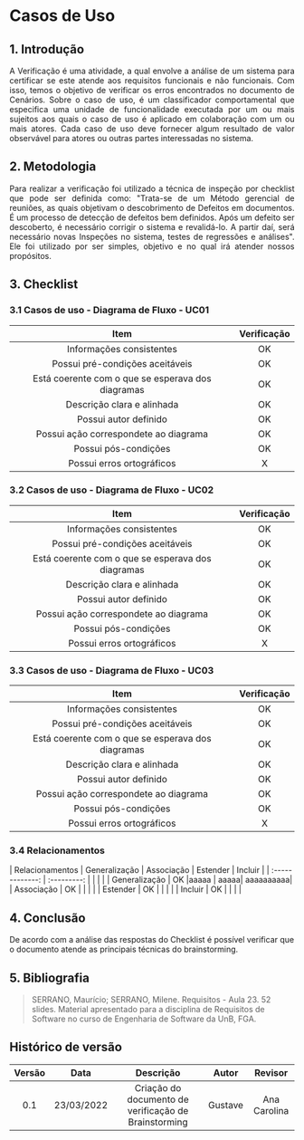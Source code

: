 # Casos de Uso

## 1. Introdução

<p style="text-align: justify;"> A Verificação é uma atividade, a qual envolve a análise de um sistema para certificar se este atende aos requisitos funcionais e não funcionais. Com isso, temos o objetivo de verificar os erros encontrados no documento de Cenários. Sobre o caso de uso, é um classificador comportamental que especifica uma unidade de funcionalidade executada por um ou mais sujeitos aos quais o caso de uso é aplicado em colaboração com um ou mais atores. Cada caso de uso deve fornecer algum resultado de valor observável para atores ou outras partes interessadas no sistema.
</p>

## 2. Metodologia

<p style="text-align: justify;">Para realizar a verificação foi utilizado a técnica de inspeção por checklist que pode ser definida como: "Trata-se de um Método gerencial de reuniões, as quais objetivam o descobrimento de Defeitos em documentos. É um processo de detecção de defeitos bem definidos. Após um defeito ser descoberto, é necessário corrigir o sistema e revalidá-lo. A partir daí, será necessário novas Inspeções no sistema, testes de regressões e análises". Ele foi utilizado por ser simples, objetivo e no qual irá atender nossos propósitos.
</p>

## 3. Checklist

### 3.1 Casos de uso - Diagrama de Fluxo - UC01

|                       Item                        | Verificação |
| :-----------------------------------------------: | :---------: |
|             Informações consistentes              |     OK      |
|          Possui pré-condições aceitáveis          |     OK      |
| Está coerente com o que se esperava dos diagramas |     OK      |
|            Descrição clara e alinhada             |     OK      |
|               Possui autor definido               |     OK      |
|       Possui ação correspondete ao diagrama       |     OK      |
|               Possui pós-condições                |     OK      |
|             Possui erros ortográficos             |      X      |

### 3.2 Casos de uso - Diagrama de Fluxo - UC02

|                       Item                        | Verificação |
| :-----------------------------------------------: | :---------: |
|             Informações consistentes              |     OK      |
|          Possui pré-condições aceitáveis          |     OK      |
| Está coerente com o que se esperava dos diagramas |     OK      |
|            Descrição clara e alinhada             |     OK      |
|               Possui autor definido               |     OK      |
|       Possui ação correspondete ao diagrama       |     OK      |
|               Possui pós-condições                |     OK      |
|             Possui erros ortográficos             |      X      |

### 3.3 Casos de uso - Diagrama de Fluxo - UC03

|                       Item                        | Verificação |
| :-----------------------------------------------: | :---------: |
|             Informações consistentes              |     OK      |
|          Possui pré-condições aceitáveis          |     OK      |
| Está coerente com o que se esperava dos diagramas |     OK      |
|            Descrição clara e alinhada             |     OK      |
|               Possui autor definido               |     OK      |
|       Possui ação correspondete ao diagrama       |     OK      |
|               Possui pós-condições                |     OK      |
|             Possui erros ortográficos             |      X      |

### 3.4 Relacionamentos

| Relacionamentos | Generalização | Associação | Estender | Incluir |
| :-------------: | :---------: | | | |
| Generalização | OK |aaaaa | aaaaa| aaaaaaaaaa|
| Associação | OK | | | |
| Estender | OK | | | |
| Incluir | OK | | | |

## 4. Conclusão

De acordo com a análise das respostas do Checklist é possível verificar que o documento atende as principais técnicas do brainstorming.

## 5. Bibliografia

> SERRANO, Maurício; SERRANO, Milene. Requisitos - Aula 23. 52 slides. Material apresentado para a disciplina de Requisitos de Software no curso de Engenharia de Software da UnB, FGA.

## Histórico de versão

| Versão |    Data    |                      Descrição                       |  Autor  |   Revisor    |
| :----: | :--------: | :--------------------------------------------------: | :-----: | :----------: |
|  0.1   | 23/03/2022 | Criação do documento de verificação de Brainstorming | Gustave | Ana Carolina |
